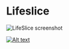 Lifeslice
=========


![LifeSlice screenshot](http://wanderingstan.com/wp-content/uploads/2012/04/lifeslice-screenshot.png)



[![Alt text](/../readme-files/readme-files/lifeslice-qs-talk-vimeo-screenshot.png?raw=true "Quantified Self Talk")](http://vimeo.com/42239564)
